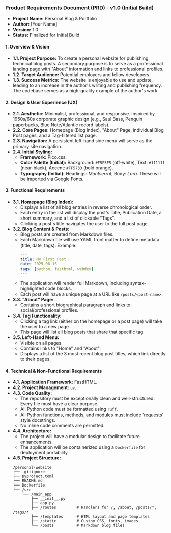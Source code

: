 ### **Product Requirements Document (PRD) - v1.0 (Initial Build)**

*   **Project Name:** Personal Blog & Portfolio
*   **Author:** [Your Name]
*   **Version:** 1.0
*   **Status:** Finalized for Initial Build

#### **1. Overview & Vision**

*   **1.1. Project Purpose:** To create a personal website for publishing technical blog posts. A secondary purpose is to serve as a professional landing page with "About" information and links to professional profiles.
*   **1.2. Target Audience:** Potential employers and fellow developers.
*   **1.3. Success Metrics:** The website is enjoyable to use and update, leading to an increase in the author's writing and publishing frequency. The codebase serves as a high-quality example of the author's work.

#### **2. Design & User Experience (UX)**

*   **2.1. Aesthetic:** Minimalist, professional, and responsive. Inspired by 1950s/60s corporate graphic design (e.g., Saul Bass, Penguin paperbacks, Blue Note/Atlantic record labels).
*   **2.2. Core Pages:** Homepage (Blog Index), "About" Page, individual Blog Post pages, and a Tag-filtered list page.
*   **2.3. Navigation:** A persistent left-hand side menu will serve as the primary site navigation.
*   **2.4. Initial Styling:**
    *   **Framework:** Pico.css.
    *   **Color Palette (Initial):** Background: `#F5F5F5` (off-white), Text: `#111111` (near-black), Accent: `#FF5733` (bold orange).
    *   **Typography (Initial):** Headings: *Montserrat*, Body: *Lora*. These will be imported via Google Fonts.

#### **3. Functional Requirements**

*   **3.1. Homepage (Blog Index):**
    *   Displays a list of all blog entries in reverse chronological order.
    *   Each entry in the list will display the post's Title, Publication Date, a short summary, and a list of clickable "Tags".
    *   Clicking a post's title navigates the user to the full post page.
*   **3.2. Blog Content & Posts:**
    *   Blog posts are created from Markdown files.
    *   Each Markdown file will use YAML front matter to define metadata (title, date, tags). Example:
        ```yaml
        ---
        title: My First Post
        date: 2025-08-15
        tags: [python, fasthtml, webdev]
        ---
        ```
    *   The application will render full Markdown, including syntax-highlighted code blocks.
    *   Each post will have a unique page at a URL like `/posts/<post-name>`.
*   **3.3. "About" Page:**
    *   Contains a short biographical paragraph and links to social/professional profiles.
*   **3.4. Tag Functionality:**
    *   Clicking a tag link (either on the homepage or a post page) will take the user to a new page.
    *   This page will list all blog posts that share that specific tag.
*   **3.5. Left-Hand Menu:**
    *   Visible on all pages.
    *   Contains links to "Home" and "About".
    *   Displays a list of the 3 most recent blog post titles, which link directly to their pages.

#### **4. Technical & Non-Functional Requirements**

*   **4.1. Application Framework:** FastHTML.
*   **4.2. Project Management:** `uv`.
*   **4.3. Code Quality:**
    *   The repository must be exceptionally clean and well-structured. Every file must have a clear purpose.
    *   All Python code must be formatted using `ruff`.
    *   All Python functions, methods, and modules must include 'requests' style docstrings.
    *   No inline code comments are permitted.
*   **4.4. Architecture:**
    *   The project will have a modular design to facilitate future enhancements.
    *   The application will be containerized using a `Dockerfile` for deployment portability.
*   **4.5. Project Structure:**
    ```
    /personal-website
    ├── .gitignore
    ├── pyproject.toml
    ├── README.md
    ├── Dockerfile
    └── /src
        └── /main_app
            ├── __init__.py
            ├── app.py
            ├── /routes         # Handlers for /, /about, /posts/*, /tags/*
            ├── /templates      # HTML layout and page templates
            ├── /static         # Custom CSS, fonts, images
            └── /posts          # Markdown blog files
    ```